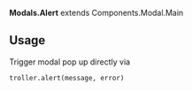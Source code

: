 **Modals.Alert** extends Components.Modal.Main

Usage
-----

Trigger modal pop up directly via 

    troller.alert(message, error)